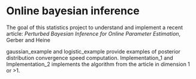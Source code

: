 # Online bayesian inference

The goal of this statistics project to understand and implement a recent article: *Perturbed Bayesian Inference for Online Parameter Estimation*, Gerber and Heine

gaussian_example and logistic_example provide examples of posterior distribution convergence speed computation.
Implementation_1 and Implementation_2 implements the algorithm from the article in dimension 1 or >1.
